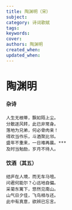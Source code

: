 ```yaml
---
title: 陶渊明（宋）
subject: 
category: 诗词歌赋
tags: 
keywords: 
cover: 
authors: 陶渊明
created_when: 
updated_when: 
---
```


# 陶渊明

#### 杂诗

```
人生无根蒂，飘如陌上尘。
分散逐风转，此已非常身。
落地为兄弟，何必骨肉亲！
得欢当作乐，斗酒聚比邻。
盛年不重来，一日难再晨。***
及时当勉励，岁月不待人。
```

#### 饮酒（其五）

```
结庐在人境，而无车马喧。
问君何能尔？心远地自偏。
采菊东篱下，悠然见南山。
山气日夕佳，飞鸟相与还。
此中有真意，欲辨已忘言。
```
